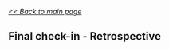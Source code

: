_[<< Back to main page](https://maggievu.github.io/learning-reactjs/)_

## Final check-in - Retrospective
